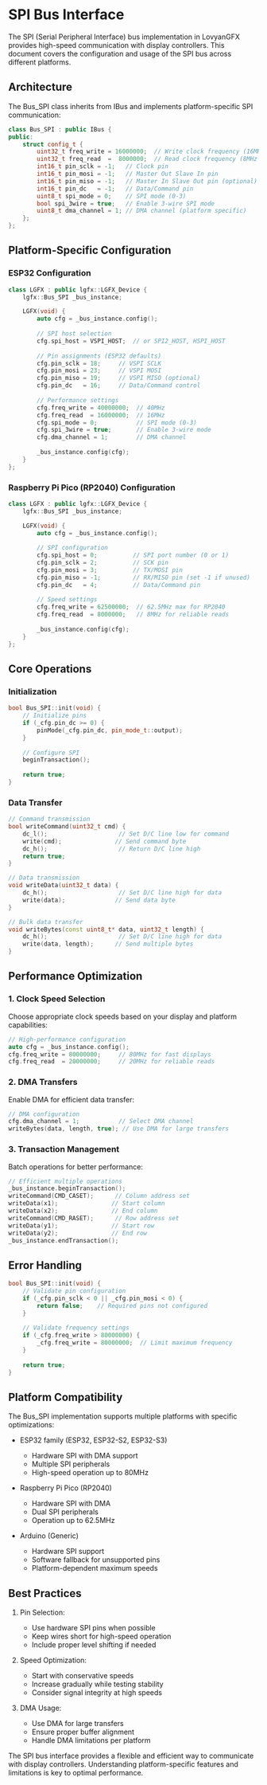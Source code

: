 # SPI Bus Interface

The SPI (Serial Peripheral Interface) bus implementation in LovyanGFX provides high-speed communication with display controllers. This document covers the configuration and usage of the SPI bus across different platforms.

## Architecture

The Bus_SPI class inherits from IBus and implements platform-specific SPI communication:

```cpp
class Bus_SPI : public IBus {
public:
    struct config_t {
        uint32_t freq_write = 16000000;  // Write clock frequency (16MHz default)
        uint32_t freq_read  =  8000000;  // Read clock frequency (8MHz default)
        int16_t pin_sclk = -1;   // Clock pin
        int16_t pin_mosi = -1;   // Master Out Slave In pin
        int16_t pin_miso = -1;   // Master In Slave Out pin (optional)
        int16_t pin_dc   = -1;   // Data/Command pin
        uint8_t spi_mode = 0;    // SPI mode (0-3)
        bool spi_3wire = true;   // Enable 3-wire SPI mode
        uint8_t dma_channel = 1; // DMA channel (platform specific)
    };
};
```

## Platform-Specific Configuration

### ESP32 Configuration
```cpp
class LGFX : public lgfx::LGFX_Device {
    lgfx::Bus_SPI _bus_instance;

    LGFX(void) {
        auto cfg = _bus_instance.config();
        
        // SPI host selection
        cfg.spi_host = VSPI_HOST;  // or SPI2_HOST, HSPI_HOST
        
        // Pin assignments (ESP32 defaults)
        cfg.pin_sclk = 18;     // VSPI SCLK
        cfg.pin_mosi = 23;     // VSPI MOSI
        cfg.pin_miso = 19;     // VSPI MISO (optional)
        cfg.pin_dc   = 16;     // Data/Command control
        
        // Performance settings
        cfg.freq_write = 40000000;  // 40MHz
        cfg.freq_read  = 16000000;  // 16MHz
        cfg.spi_mode = 0;           // SPI mode (0-3)
        cfg.spi_3wire = true;       // Enable 3-wire mode
        cfg.dma_channel = 1;        // DMA channel
        
        _bus_instance.config(cfg);
    }
};
```

### Raspberry Pi Pico (RP2040) Configuration
```cpp
class LGFX : public lgfx::LGFX_Device {
    lgfx::Bus_SPI _bus_instance;

    LGFX(void) {
        auto cfg = _bus_instance.config();
        
        // SPI configuration
        cfg.spi_host = 0;          // SPI port number (0 or 1)
        cfg.pin_sclk = 2;          // SCK pin
        cfg.pin_mosi = 3;          // TX/MOSI pin
        cfg.pin_miso = -1;         // RX/MISO pin (set -1 if unused)
        cfg.pin_dc   = 4;          // Data/Command pin
        
        // Speed settings
        cfg.freq_write = 62500000;  // 62.5MHz max for RP2040
        cfg.freq_read  = 8000000;   // 8MHz for reliable reads
        
        _bus_instance.config(cfg);
    }
};
```

## Core Operations

### Initialization
```cpp
bool Bus_SPI::init(void) {
    // Initialize pins
    if (_cfg.pin_dc >= 0) {
        pinMode(_cfg.pin_dc, pin_mode_t::output);
    }
    
    // Configure SPI
    beginTransaction();
    
    return true;
}
```

### Data Transfer
```cpp
// Command transmission
bool writeCommand(uint32_t cmd) {
    dc_l();                    // Set D/C line low for command
    write(cmd);               // Send command byte
    dc_h();                    // Return D/C line high
    return true;
}

// Data transmission
void writeData(uint32_t data) {
    dc_h();                    // Set D/C line high for data
    write(data);              // Send data byte
}

// Bulk data transfer
void writeBytes(const uint8_t* data, uint32_t length) {
    dc_h();                    // Set D/C line high for data
    write(data, length);      // Send multiple bytes
}
```

## Performance Optimization

### 1. Clock Speed Selection
Choose appropriate clock speeds based on your display and platform capabilities:

```cpp
// High-performance configuration
auto cfg = _bus_instance.config();
cfg.freq_write = 80000000;     // 80MHz for fast displays
cfg.freq_read  = 20000000;     // 20MHz for reliable reads
```

### 2. DMA Transfers
Enable DMA for efficient data transfer:

```cpp
// DMA configuration
cfg.dma_channel = 1;           // Select DMA channel
writeBytes(data, length, true); // Use DMA for large transfers
```

### 3. Transaction Management
Batch operations for better performance:

```cpp
// Efficient multiple operations
_bus_instance.beginTransaction();
writeCommand(CMD_CASET);      // Column address set
writeData(x1);               // Start column
writeData(x2);               // End column
writeCommand(CMD_RASET);      // Row address set
writeData(y1);               // Start row
writeData(y2);               // End row
_bus_instance.endTransaction();
```

## Error Handling

```cpp
bool Bus_SPI::init(void) {
    // Validate pin configuration
    if (_cfg.pin_sclk < 0 || _cfg.pin_mosi < 0) {
        return false;    // Required pins not configured
    }
    
    // Validate frequency settings
    if (_cfg.freq_write > 80000000) {
        _cfg.freq_write = 80000000;  // Limit maximum frequency
    }
    
    return true;
}
```

## Platform Compatibility

The Bus_SPI implementation supports multiple platforms with specific optimizations:

- ESP32 family (ESP32, ESP32-S2, ESP32-S3)
  - Hardware SPI with DMA support
  - Multiple SPI peripherals
  - High-speed operation up to 80MHz

- Raspberry Pi Pico (RP2040)
  - Hardware SPI with DMA
  - Dual SPI peripherals
  - Operation up to 62.5MHz

- Arduino (Generic)
  - Hardware SPI support
  - Software fallback for unsupported pins
  - Platform-dependent maximum speeds

## Best Practices

1. Pin Selection:
   - Use hardware SPI pins when possible
   - Keep wires short for high-speed operation
   - Include proper level shifting if needed

2. Speed Optimization:
   - Start with conservative speeds
   - Increase gradually while testing stability
   - Consider signal integrity at high speeds

3. DMA Usage:
   - Use DMA for large transfers
   - Ensure proper buffer alignment
   - Handle DMA limitations per platform

The SPI bus interface provides a flexible and efficient way to communicate with display controllers. Understanding platform-specific features and limitations is key to optimal performance. 